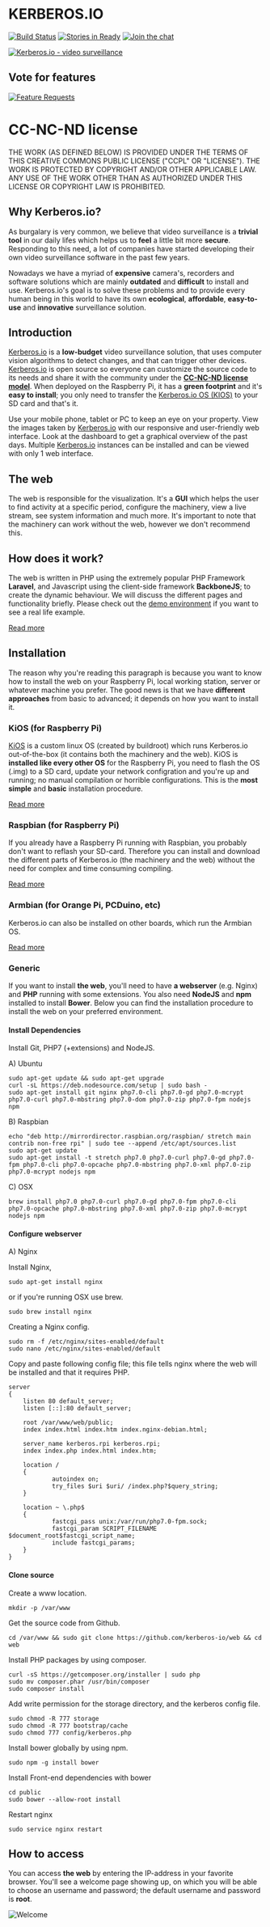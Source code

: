 # KERBEROS.**IO**

[![Build Status](https://travis-ci.org/kerberos-io/web.svg)](https://travis-ci.org/kerberos-io/web) [![Stories in Ready](https://badge.waffle.io/kerberos-io/web.svg?label=ready&title=Ready)](http://waffle.io/kerberos-io/web) [![Join the chat](https://img.shields.io/gitter/room/TechnologyAdvice/Stardust.svg?style=flat)](https://gitter.im/kerberos-io/hades?utm_source=badge&utm_medium=badge&utm_campaign=pr-badge&utm_content=badge)

[![Kerberos.io - video surveillance](https://kerberos.io/images/kerberos.png)](https://kerberos.io)

## Vote for features

[![Feature Requests](http://feathub.com/kerberos-io/machinery?format=svg)](http://feathub.com/kerberos-io/machinery)

# CC-NC-ND license

THE WORK (AS DEFINED BELOW) IS PROVIDED UNDER THE TERMS OF THIS CREATIVE COMMONS PUBLIC LICENSE ("CCPL" OR "LICENSE"). THE WORK IS PROTECTED BY COPYRIGHT AND/OR OTHER APPLICABLE LAW. ANY USE OF THE WORK OTHER THAN AS AUTHORIZED UNDER THIS LICENSE OR COPYRIGHT LAW IS PROHIBITED.

## Why Kerberos.io?

As burgalary is very common, we believe that video surveillance is a **trivial tool** in our daily lifes which helps us to **feel** a little bit more **secure**. Responding to this need, a lot of companies have started developing their own video surveillance software in the past few years.

Nowadays we have a myriad of **expensive** camera's, recorders and software solutions which are mainly **outdated** and **difficult** to install and use. Kerberos.io's goal is to solve these problems and to provide every human being in this world to have its own **ecological**, **affordable**, **easy-to-use** and **innovative** surveillance solution.

## Introduction

[Kerberos.io](http://kerberos.io) is a **low-budget** video surveillance solution, that uses computer vision algorithms to detect changes, and that can trigger other devices. [Kerberos.io](http://kerberos.io) is open source so everyone can customize the source code to its needs and share it with the community under the [**CC-NC-ND license model**](https://doc.kerberos.io/license). When deployed on the Raspberry Pi, it has a **green footprint** and it's **easy to install**; you only need to transfer the [Kerberos.io OS (KIOS)](https://doc.kerberos.io/2.0/installation/KiOS) to your SD card and that's it.

Use your mobile phone, tablet or PC to keep an eye on your property. View the images taken by [Kerberos.io](http://kerberos.io) with our responsive and user-friendly web interface. Look at the dashboard to get a graphical overview of the past days. Multiple [Kerberos.io](http://kerberos.io) instances can be installed and can be viewed with only 1 web interface.

## The web

The web is responsible for the visualization. It's a **GUI** which helps the user to find activity at a specific period, configure the machinery, view a live stream, see system information and much more. It's important to note that the machinery can work without the web, however we don't recommend this.

## How does it work?

The web is written in PHP using the extremely popular PHP Framework **Laravel**, and Javascript using the client-side framework **BackboneJS**; to create the dynamic behaviour. We will discuss the different pages and functionality briefly. Please check out the [demo environment](https//doc.kerberos.io) if you want to see a real life example.

[Read more](https://doc.kerberos.io/2.0/web/introduction)

## Installation

The reason why you're reading this paragraph is because you want to know how to install the web on your Raspberry Pi, local working station, server or whatever machine you prefer. The good news is that we have **different approaches** from basic to advanced; it depends on how you want to install it.

### KiOS (for Raspberry Pi)

[KiOS](https://github.com/kerberos-io/kios) is a custom linux OS (created by buildroot) which runs Kerberos.io out-of-the-box (it contains both the machinery and the web). KiOS is **installed like every other OS** for the Raspberry Pi, you need to flash the OS (.img) to a SD card, update your network configration and you're up and running; no manual compilation or horrible configurations. This is the **most simple** and **basic** installation procedure.

[Read more](https://doc.kerberos.io/2.0/installation/KiOS)

### Raspbian (for Raspberry Pi)

If you already have a Raspberry Pi running with Raspbian, you probably don't want to reflash your SD-card. Therefore you can install and download the different parts of Kerberos.io (the machinery and the web) without the need for complex and time consuming compiling.

[Read more](https://doc.kerberos.io/2.0/installation/Raspbian)

### Armbian (for Orange Pi, PCDuino, etc)

Kerberos.io can also be installed on other boards, which run the Armbian OS.

[Read more](https://doc.kerberos.io/2.0/installation/Armbian)

### Generic

If you want to install **the web**, you'll need to have **a webserver** (e.g. Nginx) and **PHP** running with some extensions. You also need **NodeJS** and **npm** installed to install **Bower**. Below you can find the installation procedure to install the web on your preferred environment.

#### Install Dependencies

Install Git, PHP7 (+extensions) and NodeJS.

A) Ubuntu
    
    sudo apt-get update && sudo apt-get upgrade
    curl -sL https://deb.nodesource.com/setup | sudo bash -
    sudo apt-get install git nginx php7.0-cli php7.0-gd php7.0-mcrypt php7.0-curl php7.0-mbstring php7.0-dom php7.0-zip php7.0-fpm nodejs npm
    
B) Raspbian

    echo "deb http://mirrordirector.raspbian.org/raspbian/ stretch main contrib non-free rpi" | sudo tee --append /etc/apt/sources.list
    sudo apt-get update
    sudo apt-get install -t stretch php7.0 php7.0-curl php7.0-gd php7.0-fpm php7.0-cli php7.0-opcache php7.0-mbstring php7.0-xml php7.0-zip php7.0-mcrypt nodejs npm
    
C) OSX

    brew install php7.0 php7.0-curl php7.0-gd php7.0-fpm php7.0-cli php7.0-opcache php7.0-mbstring php7.0-xml php7.0-zip php7.0-mcrypt nodejs npm

#### Configure webserver

A) Nginx

Install Nginx,

    sudo apt-get install nginx

or if you're running OSX use brew.

    sudo brew install nginx

Creating a Nginx config.

    sudo rm -f /etc/nginx/sites-enabled/default
    sudo nano /etc/nginx/sites-enabled/default

Copy and paste following config file; this file tells nginx where the web will be installed and that it requires PHP.

    server
    {
        listen 80 default_server;
        listen [::]:80 default_server;

        root /var/www/web/public;
        index index.html index.htm index.nginx-debian.html;

        server_name kerberos.rpi kerberos.rpi;
        index index.php index.html index.htm;

        location /
        {
                autoindex on;
                try_files $uri $uri/ /index.php?$query_string;
        }

        location ~ \.php$
        {
                fastcgi_pass unix:/var/run/php7.0-fpm.sock;
                fastcgi_param SCRIPT_FILENAME $document_root$fastcgi_script_name;
                include fastcgi_params;
        }
    }

#### Clone source

Create a www location.

    mkdir -p /var/www

Get the source code from Github.

    cd /var/www && sudo git clone https://github.com/kerberos-io/web && cd web

Install PHP packages by using composer.

    curl -sS https://getcomposer.org/installer | sudo php
    sudo mv composer.phar /usr/bin/composer
    sudo composer install

Add write permission for the storage directory, and the kerberos config file.

    sudo chmod -R 777 storage
    sudo chmod -R 777 bootstrap/cache
    sudo chmod 777 config/kerberos.php

Install bower globally by using npm.

    sudo npm -g install bower

Install Front-end dependencies with bower

    cd public
    sudo bower --allow-root install

Restart nginx

    sudo service nginx restart

## How to access

You can access **the web** by entering the IP-address in your favorite browser. You'll see a welcome page showing up, on which you will be able to choose an username and password; the default username and password is **root**. 

![Welcome](https://doc.kerberos.io/documentation/develop/70_installation/1_how-to-access.png)
